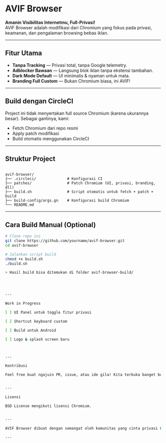 # AVIF Browser

**Amanin Visibilitas Internetmu, Full-Privasi!**  
AVIF Browser adalah modifikasi dari Chromium yang fokus pada privasi, keamanan, dan pengalaman browsing bebas iklan.

---

## Fitur Utama

- **Tanpa Tracking** — Privasi total, tanpa Google telemetry.
- **Adblocker Bawaan** — Langsung blok iklan tanpa ekstensi tambahan.
- **Dark Mode Default** — UI minimalis & nyaman untuk mata.
- **Branding Full Custom** — Bukan Chromium biasa, ini AVIF!

---

## Build dengan CircleCI

Project ini tidak menyertakan full source Chromium (karena ukurannya besar). Sebagai gantinya, kami:
- Fetch Chromium dari repo resmi
- Apply patch modifikasi
- Build otomatis menggunakan CircleCI

---

## Struktur Project

```

avif-browser/
├── .circleci/              # Konfigurasi CI 
├── patches/                # Patch Chromium (UI, privasi, branding, dll) 
├── build.sh                # Script otomatis untuk fetch + patch + build 
├── build-config/args.gn    # Konfigurasi build Chromium 
└── README.md
```

---

## Cara Build Manual (Optional)

```bash
# Clone repo ini
git clone https://github.com/yourname/avif-browser.git
cd avif-browser

# Jalankan script build
chmod +x build.sh
./build.sh

> Hasil build bisa ditemukan di folder avif-browser-build/




---

Work in Progress

[ ] UI Panel untuk toggle fitur privasi

[ ] Shortcut keyboard custom

[ ] Build untuk Android

[ ] Logo & splash screen baru



---

Kontribusi

Feel free buat ngajuin PR, issue, atau ide gila! Kita terbuka banget buat yang peduli soal privasi & internet bebas.


---

Lisensi

BSD License mengikuti lisensi Chromium.


---

AVIF Browser dibuat dengan semangat oleh komunitas yang cinta privasi & kebebasan digital.

---

